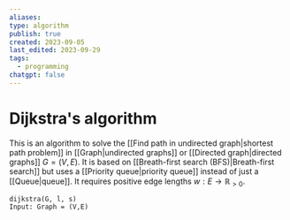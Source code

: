 ```yaml
---
aliases: 
type: algorithm
publish: true
created: 2023-09-05
last_edited: 2023-09-29
tags:
  - programming
chatgpt: false
---
```

# Dijkstra's algorithm

This is an algorithm to solve the [[Find path in undirected graph|shortest path problem]] in [[Graph|undirected graphs]] or [[Directed graph|directed graphs]] $G = (V,E)$. It is based on [[Breath-first search (BFS)|Breath-first search]] but uses a [[Priority queue|priority queue]] instead of just a [[Queue|queue]]. It requires positive edge lengths $w: E \rightarrow \mathbb{R}_{>0}$.

```pseudocode
dijkstra(G, l, s)
Input: Graph = (V,E) 
```
